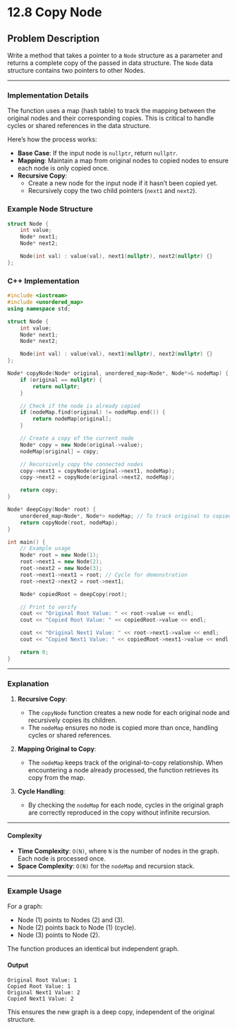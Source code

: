 # 12.8 Copy Node

## Problem Description
Write a method that takes a pointer to a `Node` structure as a parameter and returns a complete copy of the passed in data structure. The `Node` data structure contains two pointers to other Nodes.

---

### Implementation Details
The function uses a map (hash table) to track the mapping between the original nodes and their corresponding copies. This is critical to handle cycles or shared references in the data structure.

Here’s how the process works:
- **Base Case**: If the input node is `nullptr`, return `nullptr`.
- **Mapping**: Maintain a map from original nodes to copied nodes to ensure each node is only copied once.
- **Recursive Copy**:
  - Create a new node for the input node if it hasn’t been copied yet.
  - Recursively copy the two child pointers (`next1` and `next2`).

### Example Node Structure
```cpp
struct Node {
    int value;
    Node* next1;
    Node* next2;

    Node(int val) : value(val), next1(nullptr), next2(nullptr) {}
};
```

### C++ Implementation

```cpp
#include <iostream>
#include <unordered_map>
using namespace std;

struct Node {
    int value;
    Node* next1;
    Node* next2;

    Node(int val) : value(val), next1(nullptr), next2(nullptr) {}
};

Node* copyNode(Node* original, unordered_map<Node*, Node*>& nodeMap) {
    if (original == nullptr) {
        return nullptr;
    }

    // Check if the node is already copied
    if (nodeMap.find(original) != nodeMap.end()) {
        return nodeMap[original];
    }

    // Create a copy of the current node
    Node* copy = new Node(original->value);
    nodeMap[original] = copy;

    // Recursively copy the connected nodes
    copy->next1 = copyNode(original->next1, nodeMap);
    copy->next2 = copyNode(original->next2, nodeMap);

    return copy;
}

Node* deepCopy(Node* root) {
    unordered_map<Node*, Node*> nodeMap; // To track original to copied nodes
    return copyNode(root, nodeMap);
}

int main() {
    // Example usage
    Node* root = new Node(1);
    root->next1 = new Node(2);
    root->next2 = new Node(3);
    root->next1->next1 = root; // Cycle for demonstration
    root->next2->next2 = root->next1;

    Node* copiedRoot = deepCopy(root);

    // Print to verify
    cout << "Original Root Value: " << root->value << endl;
    cout << "Copied Root Value: " << copiedRoot->value << endl;

    cout << "Original Next1 Value: " << root->next1->value << endl;
    cout << "Copied Next1 Value: " << copiedRoot->next1->value << endl;

    return 0;
}
```

---

### Explanation
1. **Recursive Copy**:
   - The `copyNode` function creates a new node for each original node and recursively copies its children.
   - The `nodeMap` ensures no node is copied more than once, handling cycles or shared references.

2. **Mapping Original to Copy**:
   - The `nodeMap` keeps track of the original-to-copy relationship. When encountering a node already processed, the function retrieves its copy from the map.

3. **Cycle Handling**:
   - By checking the `nodeMap` for each node, cycles in the original graph are correctly reproduced in the copy without infinite recursion.

---

#### Complexity
- **Time Complexity**: `O(N)`, where `N` is the number of nodes in the graph. Each node is processed once.
- **Space Complexity**: `O(N)` for the `nodeMap` and recursion stack.

---

### Example Usage
For a graph:
- Node \(1\) points to Nodes \(2\) and \(3\).
- Node \(2\) points back to Node \(1\) (cycle).
- Node \(3\) points to Node \(2\).

The function produces an identical but independent graph.

#### Output
```
Original Root Value: 1
Copied Root Value: 1
Original Next1 Value: 2
Copied Next1 Value: 2
```

This ensures the new graph is a deep copy, independent of the original structure.
